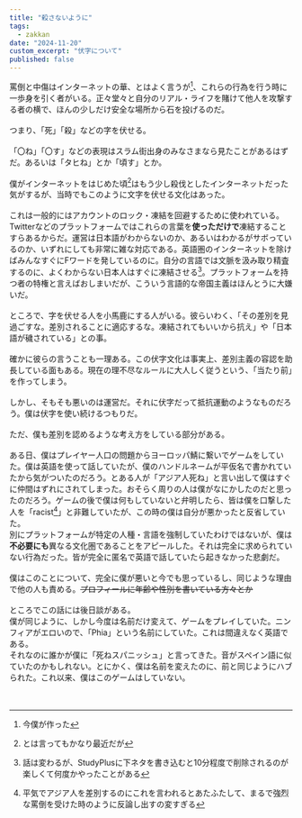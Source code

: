 ```yaml
---
title: "殺さないように"
tags:
  - zakkan
date: "2024-11-20"
custom_excerpt: "伏字について"
published: false
---
```

罵倒と中傷はインターネットの華、とはよく言うが[^1]、これらの行為を行う時に一歩身を引く者がいる。正々堂々と自分のリアル・ライフを賭けて他人を攻撃する者の横で、ほんの少しだけ安全な場所から石を投げるのだ。<br>
<br>
つまり、「死」「殺」などの字を伏せる。<br>
<br>
「〇ね」「〇す」などの表現はスラム街出身のみなさまなら見たことがあるはずだ。あるいは「タヒね」とか「頃す」とか。<br>
<br>
僕がインターネットをはじめた頃[^2]はもう少し殺伐としたインターネットだった気がするが、当時でもこのように文字を伏せる文化はあった。<br>
<br>
これは一般的にはアカウントのロック・凍結を回避するために使われている。Twitterなどのプラットフォームではこれらの言葉を**使っただけで**凍結することすらあるからだ。運営は日本語がわからないのか、あるいはわかるがサボっているのか、いずれにしても非常に雑な対応である。英語圏のインターネットを除けばみんなすぐにFワードを発しているのに。自分の言語では文脈を汲み取り精査するのに、よくわからない日本人はすぐに凍結させる[^3]。プラットフォームを持つ者の特権と言えばおしまいだが、こういう言語的な帝国主義はほんとうに大嫌いだ。<br>
<br>
ところで、字を伏せる人を小馬鹿にする人がいる。彼らいわく、「その差別を見過ごすな。差別されることに適応するな。凍結されてもいいから抗え」や「日本語が穢されている」との事。<br>
<br>
確かに彼らの言うことも一理ある。この伏字文化は事実上、差別主義の容認を助長している面もある。現在の理不尽なルールに大人しく従うという、「当たり前」を作ってしまう。<br>
<br>
しかし、そもそも悪いのは運営だ。それに伏字だって抵抗運動のようなものだろう。僕は伏字を使い続けるつもりだ。<br>
<br>
ただ、僕も差別を認めるような考え方をしている部分がある。<br>
<br>
ある日、僕はプレイヤー人口の問題からヨーロッパ鯖に繋いでゲームをしていた。僕は英語を使って話していたが、僕のハンドルネームが平仮名で書かれていたから気がついたのだろう。とある人が「アジア人死ね」と言い出して僕はすぐに仲間はずれにされてしまった。おそらく周りの人は僕がなにかしたのだと思ったのだろう。ゲームの後で僕は何もしていないと弁明したら、皆は僕を口撃した人を「racist[^4]」と非難していたが、この時の僕は自分が悪かったと反省していた。<br>
別にプラットフォームが特定の人種・言語を強制していたわけではないが、僕は**不必要にも**異なる文化圏であることをアピールした。それは完全に求められていない行為だった。皆が完全に匿名で英語で話していたら起きなかった悲劇だ。<br>
<br>
僕はこのことについて、完全に僕が悪いと今でも思っているし、同じような理由で他の人も責める。~~プロフィールに年齢や性別を書いている方々とか~~<br>
<br>
ところでこの話には後日談がある。<br>
僕が同じように、しかし今度は名前だけ変えて、ゲームをプレイしていた。ニンフィアがエロいので、「Phia」という名前にしていた。これは間違えなく英語である。<br>
それなのに誰かが僕に「死ねスパニッシュ」と言ってきた。音がスペイン語に似ていたのかもしれない。とにかく、僕は名前を変えたのに、前と同じようにハブられた。これ以来、僕はこのゲームはしていない。<br>
<br>
<br>
[^1]: 今僕が作った
[^2]: とは言ってもかなり最近だが
[^3]: 話は変わるが、StudyPlusに下ネタを書き込むと10分程度で削除されるのが楽しくて何度かやったことがある
[^4]: 平気でアジア人を差別するのにこれを言われるとあたふたして、まるで強烈な罵倒を受けた時のように反論し出すの変すぎる
